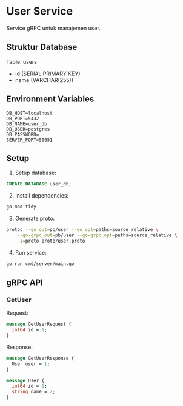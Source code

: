 # User Service

Service gRPC untuk manajemen user.

## Struktur Database

Table: users
- id (SERIAL PRIMARY KEY)
- name (VARCHAR(255))

## Environment Variables

```
DB_HOST=localhost
DB_PORT=5432
DB_NAME=user_db
DB_USER=postgres
DB_PASSWORD=
SERVER_PORT=50051
```

## Setup

1. Setup database:
```sql
CREATE DATABASE user_db;
```

2. Install dependencies:
```bash
go mod tidy
```

3. Generate proto:
```bash
protoc --go_out=pb/user --go_opt=paths=source_relative \
    --go-grpc_out=pb/user --go-grpc_opt=paths=source_relative \
    -I=proto proto/user.proto
```

4. Run service:
```bash
go run cmd/server/main.go
```

## gRPC API

### GetUser
Request:
```protobuf
message GetUserRequest {
  int64 id = 1;
}
```

Response:
```protobuf
message GetUserResponse {
  User user = 1;
}

message User {
  int64 id = 1;
  string name = 2;
}
